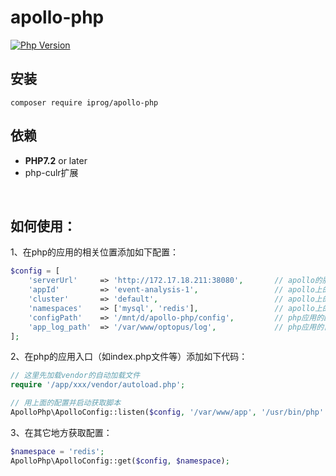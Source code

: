 # apollo-php

[![Php Version](https://img.shields.io/badge/php-%3E=7.1-brightgreen.svg?maxAge=2592000)](https://secure.php.net/)


## 安装

```shell
composer require iprog/apollo-php
```

## 依赖

- **PHP7.2** or later
- php-culr扩展
<br>


## 如何使用：

1、在php的应用的相关位置添加如下配置：

```php
$config = [
    'serverUrl'     => 'http://172.17.18.211:38080',       // apollo的服务器地址
    'appId'         => 'event-analysis-1',                 // apollo上的appid
    'cluster'       => 'default',                          // apollo上的cluster
    'namespaces'    => ['mysql', 'redis'],                 // apollo上的命名空间
    'configPath'    => '/mnt/d/apollo-php/config',         // php应用的配置文件目录
    'app_log_path'  => '/var/www/optopus/log',             // php应用的日志文件目录
];
```

2、在php的应用入口（如index.php文件等）添加如下代码：

```php
// 这里先加载vendor的自动加载文件
require '/app/xxx/vendor/autoload.php';                

// 用上面的配置并启动获取脚本
ApolloPhp\ApolloConfig::listen($config, '/var/www/app', '/usr/bin/php' );
```

3、在其它地方获取配置：

```php
$namespace = 'redis';
ApolloPhp\ApolloConfig::get($config, $namespace);
```
